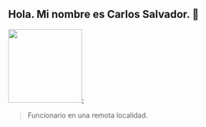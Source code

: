 ## Hola. Mi nombre es Carlos Salvador. 👋
<img src="https://avatars.githubusercontent.com/u/187865778?v=4" width="150">;
> Funcionario en una remota localidad. 
<!--
**ObidioTimoteo/ObidioTimoteo** is a ✨ _special_ ✨ repository because its `README.md` (this file) appears on your GitHub profile.

Here are some ideas to get you started:

- 🔭 I’m currently working on ...
- 🌱 I’m currently learning ...
- 👯 I’m looking to collaborate on ...
- 🤔 I’m looking for help with ...
- 💬 Ask me about ...
- 📫 How to reach me: ...
- 😄 Pronouns: ...
- ⚡ Fun fact: ...
-->
